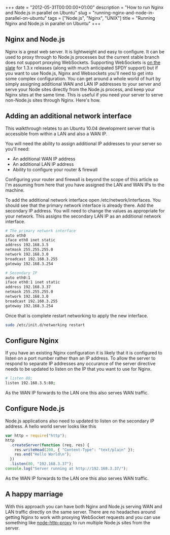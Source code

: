 +++
date = "2012-05-31T00:00:00+01:00"
description = "How to run Nginx and Node.js in parallel on Ubuntu"
slug = "running-nginx-and-node-in-parallel-on-ubuntu"
tags = ["Node.js", "Nginx", "UNIX"]
title = "Running Nginx and Node.js in parallel on Ubuntu"
+++

## Nginx and Node.js

Nginx is a great web server. It is lightweight and easy to configure. It can be
used to proxy through to Node.js processes but the current stable branch does
not support proxying WebSockets. Supporting WebSockets is [on the slate][1] for
1.3.x releases (along with much anticipated SPDY support) but if you want to use
Node.js, Nginx and Websockets you'll need to get into some complex
configuration. You can get around a whole world of hurt by simply assigning
additional WAN and LAN IP addresses to your server and serve your Node sites
directly from the Node.js process, and keep your Nginx sites at the same time.
This is useful if you need your server to serve non-Node.js sites through Nginx.
Here's how.

## Adding an additional network interface

This walkthrough relates to an Ubuntu 10.04 development server that is
accessible from within a LAN and also a WAN IP.

You will need the ability to assign additional IP addresses to your server so
you'll need:

- An additional WAN IP address
- An additional LAN IP address
- Ability to configure your router & firewall

Configuring your router and firewall is beyond the scope of this article so I'm
assuming from here that you have assigned the LAN and WAN IPs to the machine.

To add the additional network interface open /etc/network/interfaces. You should
see that the primary network interface is already there. Add the secondary IP
address. You will need to change the values as appropriate for your network.
This assigns the secondary LAN IP as an additional network interface.

```sh
# The primary network interface
auto eth0
iface eth0 inet static
address 192.168.3.5
netmask 255.255.255.0
network 192.168.3.0
broadcast 192.168.3.255
gateway 192.168.3.254

# Secondary IP
auto eth0:1
iface eth0:1 inet static
address 192.168.3.37
netmask 255.255.255.0
network 192.168.3.0
broadcast 192.168.3.255
gateway 192.168.3.254
```

Once that is complete restart networking to apply the new interface.

```sh
sudo /etc/init.d/networking restart
```

## Configure Nginx

If you have an existing Nginx configuration it is likely that it is configured
to listen on a port number rather than an IP address. To allow the server to
respond to separate IP addresses any occurance of the server directive needs to
be updated to listen on the IP that you want to use for Nginx.

```sh
# listen 80;
listen 192.168.3.5:80;
```

As the WAN IP forwards to the LAN one this also serves WAN traffic.

## Configure Node.js

Node.js applications also need to updated to listen on the secondary IP address.
A hello world server looks like this

```javascript
var http = require("http");
http
  .createServer(function (req, res) {
    res.writeHead(200, { "Content-Type": "text/plain" });
    res.end("Hello World\n");
  })
  .listen(80, "192.168.3.37");
console.log("Server running at http://192.168.3.37/");
```

As the WAN IP forwards to the LAN one this also serves WAN traffic.

## A happy marriage

With this approach you can have both Nginx and Node.js serving WAN and LAN
traffic directly on the same server. There are no headaches around getting Nginx
to work with proxying WebSocket requests and you can use something like
[node-http-proxy][2] to run multiple Node.js sites from the server.

[1]: http://trac.nginx.org/nginx/roadmap
[2]: https://github.com/nodejitsu/node-http-proxy
